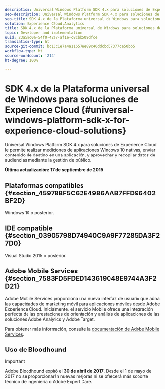 ```yaml
---
description: Universal Windows Platform SDK 4.x para soluciones de Experience Cloud le permite realizar mediciones de aplicaciones Windows 10 nativas, enviar contenido de destino en una aplicación, y aprovechar y recopilar datos de audiencias mediante la gestión de público.
seo-description: Universal Windows Platform SDK 4.x para soluciones de Experience Cloud le permite realizar mediciones de aplicaciones Windows 10 nativas, enviar contenido de destino en una aplicación, y aprovechar y recopilar datos de audiencias mediante la gestión de público.
seo-title: SDK 4.x de la Plataforma universal de Windows para soluciones de Experience Cloud
solution: Experience Cloud,Analytics
title: SDK 4.x de la Plataforma universal de Windows para soluciones de Experience Cloud
topic: Developer and implementation
uuid: 23a5bc0a-54f0-42a7-af1e-c8cbb509dfce
translation-type: ht
source-git-commit: bc11c1e7a4a11657ee89c40ddcbd37377ce50bb5
workflow-type: ht
source-wordcount: '214'
ht-degree: 100%

---
```



# SDK 4.x de la Plataforma universal de Windows para soluciones de Experience Cloud {#universal-windows-platform-sdk-x-for-experience-cloud-solutions}

Universal Windows Platform SDK 4.x para soluciones de Experience Cloud le permite realizar mediciones de aplicaciones Windows 10 nativas, enviar contenido de destino en una aplicación, y aprovechar y recopilar datos de audiencias mediante la gestión de público.

**Última actualización: 17 de septiembre de 2015**

## Plataformas compatibles {#section_45978BF5C62E4986AAB7FFD96402BF2D}

Windows 10 o posterior.

## IDE compatible {#section_03905798D74940C9A9F77285DA3F27D0}

Visual Studio 2015 o posterior.

## Adobe Mobile Services {#section_7583FD5FDED143619048E9744A3F2D21}

Adobe Mobile Services proporciona una nueva interfaz de usuario que aúna las capacidades de marketing móvil para aplicaciones móviles desde Adobe Experience Cloud. Inicialmente, el servicio Mobile ofrece una integración perfecta de las prestaciones de orientación y análisis de aplicaciones de las soluciones Adobe Analytics y Adobe Target.

Para obtener más información, consulte la [documentación de Adobe Mobile Services](/help/using/home.md).

## Uso de Bloodhound

>[!IMPORTANT]
>
>Adobe Bloodhound expiró el **30 de abril de 2017**. Desde el 1 de mayo de 2017 no se proporcionarán nuevas mejoras ni se ofrecerá más soporte técnico de ingeniería o Adobe Expert Care.
